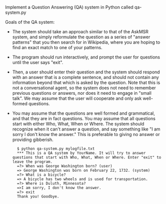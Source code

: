 Implement a Question Answering (QA) system in Python called qa-system.py

Goals of the QA system:
- The system should take an approach similar to that of the AskMSR system, and simply reformulate the question as a series of "answer patterns" that you then search for in Wikipedia, where you are hoping to find an exact match to one of your patterns. 

- The program should run interactively, and prompt the user for questions until the user says "exit".

- Then, a user should enter their question and the system should respond with an answer that is a complete sentence, and should not contain any information beyond that which is asked by the question. Note that this is not a conversational agent, so the system does not need to remember previous questions or answers, nor does it need to engage in "small talk". We may assume that the user will cooperate and only ask well-formed questions.

- You may assume that the questions are well formed and grammatical, and that they are in fact questions. You may assume that all questions start with either Who, What, When or Where. The system should recognize when it can't answer a question, and say something like "I am sorry I don't know the answer." This is preferable to giving no answer or providing gibberish. 

        $ python qa-system.py mylogfile.txt
        *** This is a QA system by YourName. It will try to answer questions that start with Who, What, When or Where. Enter "exit" to leave the program.
        =?> When was George Washington born? (user)
        => George Washington was born on February 22, 1732. (system)
        =?> What is a bicycle?
        => A bicycle has two wheels and is used for transportation.
        =?> Where is Duluth, Minnesota?
        =>I am sorry, I don't know the answer.
        =?> exit    
        Thank you! Goodbye.


